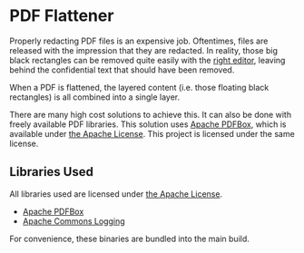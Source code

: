 # PDF Flattener

Properly redacting PDF files is an expensive job.
Oftentimes, files are released with the impression that they are redacted.
In reality, those big black rectangles can be removed quite easily with the [right editor](https://inkscape.org/),
leaving behind the confidential text that should have been removed.

When a PDF is flattened, the layered content (i.e. those floating black rectangles) is all combined into a single layer.

There are many high cost solutions to achieve this.
It can also be done with freely available PDF libraries.
This solution uses [Apache PDFBox](https://pdfbox.apache.org/), which is available under [the Apache License](https://www.apache.org/licenses/).
This project is licensed under the same license.

## Libraries Used

All libraries used are licensed under [the Apache License](https://www.apache.org/licenses/).

- [Apache PDFBox](https://pdfbox.apache.org/)
- [Apache Commons Logging](https://commons.apache.org/proper/commons-logging/)

For convenience, these binaries are bundled into the main build.
